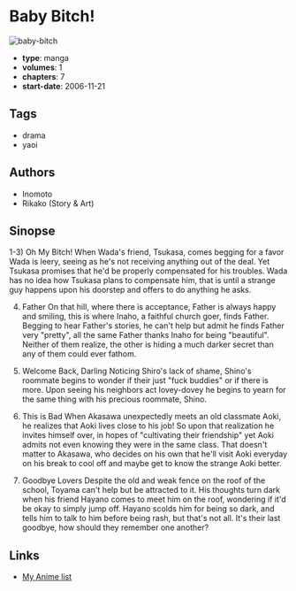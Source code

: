 # Baby Bitch!

![baby-bitch](https://cdn.myanimelist.net/images/manga/2/47169.jpg)

-   **type**: manga
-   **volumes**: 1
-   **chapters**: 7
-   **start-date**: 2006-11-21

## Tags

-   drama
-   yaoi

## Authors

-   Inomoto
-   Rikako (Story & Art)

## Sinopse

1-3) Oh My Bitch!
When Wada's friend, Tsukasa, comes begging for a favor Wada is leery, seeing as he's not receiving anything out of the deal. Yet Tsukasa promises that he'd be properly compensated for his troubles. Wada has no idea how Tsukasa plans to compensate him, that is until a strange guy happens upon his doorstep and offers to do anything he asks.

4. Father
   On that hill, where there is acceptance, Father is always happy and smiling, this is where Inaho, a faithful church goer, finds Father. Begging to hear Father's stories, he can't help but admit he finds Father very "pretty", all the same Father thanks Inaho for being "beautiful". Neither of them realize, the other is hiding a much darker secret than any of them could ever fathom.

5. Welcome Back, Darling
   Noticing Shiro's lack of shame, Shino's roommate begins to wonder if their just "fuck buddies" or if there is more. Upon seeing his neighbors act lovey-dovey he begins to yearn for the same thing with his precious roommate, Shino.

6. This is Bad
   When Akasawa unexpectedly meets an old classmate Aoki, he realizes that Aoki lives close to his job! So upon that realization he invites himself over, in hopes of "cultivating their friendship" yet Aoki admits not even knowing they were in the same class. That doesn't matter to Akasawa, who decides on his own that he'll visit Aoki everyday on his break to cool off and maybe get to know the strange Aoki better.

7. Goodbye Lovers
   Despite the old and weak fence on the roof of the school, Toyama can't help but be attracted to it. His thoughts turn dark when his friend Hayano comes to meet him on the roof, wondering if it'd be okay to simply jump off. Hayano scolds him for being so dark, and tells him to talk to him before being rash, but that's not all. It's their last goodbye, how should they remember one another?

## Links

-   [My Anime list](https://myanimelist.net/manga/15090/Baby_Bitch)
